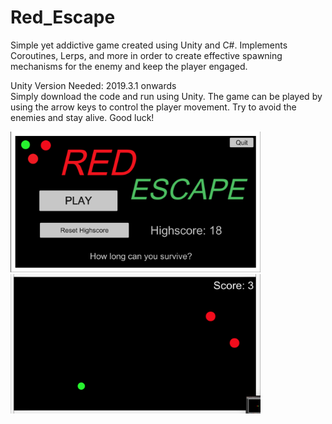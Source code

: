 # Red_Escape
Simple yet addictive game created using Unity and C#. Implements Coroutines, Lerps, and more in order to create effective spawning mechanisms for the enemy and keep the player engaged. 

<div>
Unity Version Needed: 2019.3.1 onwards
 
<div>
Simply download the code and run using Unity. The game can be played by using the arrow keys to control the player movement. Try to avoid the enemies and stay alive. Good luck!

<div> 
<p float="left">
  <img src="/Img1.png" width="400 " />
  <img src="/Img3.png" width="400" /> 
</p>

